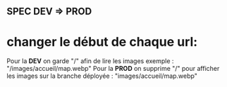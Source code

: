 ## SPEC DEV => PROD
 # changer le début de chaque url:
   Pour la **DEV** on garde "/" afin de lire les images exemple : "/images/accueil/map.webp"
   Pour la **PROD** on supprime "/" pour afficher les images sur la branche déployée : "images/accueil/map.webp"
